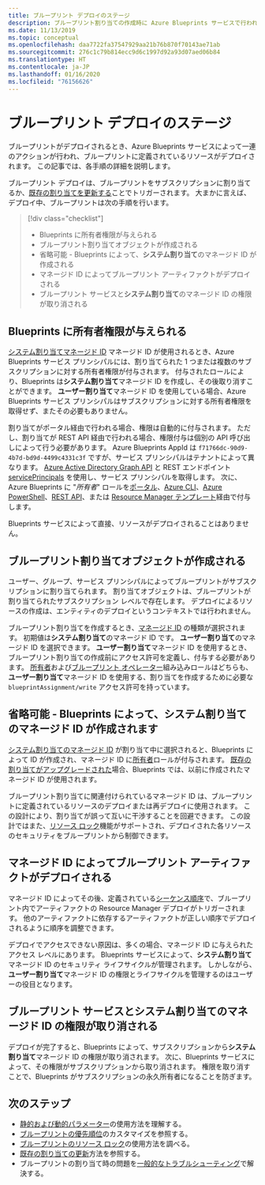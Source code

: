 ```yaml
---
title: ブループリント デプロイのステージ
description: ブループリント割り当ての作成時に Azure Blueprints サービスで行われるセキュリティとアーティファクト関連の手順について説明します。
ms.date: 11/13/2019
ms.topic: conceptual
ms.openlocfilehash: daa7722fa37547929aa21b76b870f70143ae71ab
ms.sourcegitcommit: 276c1c79b814ecc9d6c1997d92a93d07aed06b84
ms.translationtype: HT
ms.contentlocale: ja-JP
ms.lasthandoff: 01/16/2020
ms.locfileid: "76156626"
---
```

# <a name="stages-of-a-blueprint-deployment"></a>ブループリント デプロイのステージ

ブループリントがデプロイされるとき、Azure Blueprints サービスによって一連のアクションが行われ、ブループリントに定義されているリソースがデプロイされます。 この記事では、各手順の詳細を説明します。

ブループリント デプロイは、ブループリントをサブスクリプションに割り当てるか、[既存の割り当てを更新する](../how-to/update-existing-assignments.md)ことでトリガーされます。 大まかに言えば、デプロイ中、ブループリントは次の手順を行います。

> [!div class="checklist"]
> - Blueprints に所有者権限が与えられる
> - ブループリント割り当てオブジェクトが作成される
> - 省略可能 - Blueprints によって、**システム割り当て**のマネージド ID が作成される
> - マネージド ID によってブループリント アーティファクトがデプロイされる
> - ブループリント サービスと**システム割り当て**のマネージド ID の権限が取り消される

## <a name="blueprints-granted-owner-rights"></a>Blueprints に所有者権限が与えられる

[システム割り当てマネージド ID](../../../active-directory/managed-identities-azure-resources/overview.md) マネージド ID が使用されるとき、Azure Blueprints サービス プリンシパルには、割り当てられた 1 つまたは複数のサブスクリプションに対する所有者権限が付与されます。 付与されたロールにより、Blueprints は**システム割り当て**マネージド ID を作成し、その後取り消すことができます。 **ユーザー割り当て**マネージド ID を使用している場合、Azure Blueprints サービス プリンシパルはサブスクリプションに対する所有者権限を取得せず、またその必要もありません。

割り当てがポータル経由で行われる場合、権限は自動的に付与されます。 ただし、割り当てが REST API 経由で行われる場合、権限付与は個別の API 呼び出しによって行う必要があります。 Azure Blueprints AppId は `f71766dc-90d9-4b7d-bd9d-4499c4331c3f` ですが、サービス プリンシパルはテナントによって異なります。 [Azure Active Directory Graph API](../../../active-directory/develop/active-directory-graph-api.md) と REST エンドポイント [servicePrincipals](/graph/api/resources/serviceprincipal) を使用し、サービス プリンシパルを取得します。 次に、Azure Blueprints に "_所有者_" ロールを[ポータル](../../../role-based-access-control/role-assignments-portal.md)、[Azure CLI](../../../role-based-access-control/role-assignments-cli.md)、[Azure PowerShell](../../../role-based-access-control/role-assignments-powershell.md)、[REST API](../../../role-based-access-control/role-assignments-rest.md)、または [Resource Manager テンプレート](../../../role-based-access-control/role-assignments-template.md)経由で付与します。

Blueprints サービスによって直接、リソースがデプロイされることはありません。

## <a name="the-blueprint-assignment-object-is-created"></a>ブループリント割り当てオブジェクトが作成される

ユーザー、グループ、サービス プリンシパルによってブループリントがサブスクリプションに割り当てられます。 割り当てオブジェクトは、ブループリントが割り当てられたサブスクリプション レベルで存在します。 デプロイによるリソースの作成は、エンティティのデプロイというコンテキストでは行われません。

ブループリント割り当てを作成するとき、[マネージド ID](../../../active-directory/managed-identities-azure-resources/overview.md) の種類が選択されます。 初期値は**システム割り当て**のマネージド ID です。 **ユーザー割り当て**のマネージド ID を選択できます。 **ユーザー割り当て**マネージド ID を使用するとき、ブループリント割り当ての作成前にアクセス許可を定義し、付与する必要があります。 [所有者](../../../role-based-access-control/built-in-roles.md#owner)および[ブループリント オペレーター](../../../role-based-access-control/built-in-roles.md#blueprint-operator)組み込みロールはどちらも、**ユーザー割り当て**マネージド ID を使用する、割り当てを作成するために必要な `blueprintAssignment/write` アクセス許可を持っています。

## <a name="optional---blueprints-creates-system-assigned-managed-identity"></a>省略可能 - Blueprints によって、システム割り当てのマネージド ID が作成されます

[システム割り当てのマネージド ID](../../../active-directory/managed-identities-azure-resources/overview.md) が割り当て中に選択されると、Blueprints によって ID が作成され、マネージド ID に[所有者](../../../role-based-access-control/built-in-roles.md#owner)ロールが付与されます。 [既存の割り当てがアップグレードされた](../how-to/update-existing-assignments.md)場合、Blueprints では、以前に作成されたマネージド ID が使用されます。

ブループリント割り当てに関連付けられているマネージド ID は、ブループリントに定義されているリソースのデプロイまたは再デプロイに使用されます。 この設計により、割り当てが誤って互いに干渉することを回避できます。
この設計ではまた、[リソース ロック](./resource-locking.md)機能がサポートされ、デプロイされた各リソースのセキュリティをブループリントから制御できます。

## <a name="the-managed-identity-deploys-blueprint-artifacts"></a>マネージド ID によってブループリント アーティファクトがデプロイされる

マネージド ID によってその後、定義されている[シーケンス順序](./sequencing-order.md)で、ブループリント内でアーティファクトの Resource Manager デプロイがトリガーされます。 他のアーティファクトに依存するアーティファクトが正しい順序でデプロイされるように順序を調整できます。

デプロイでアクセスできない原因は、多くの場合、マネージド ID に与えられたアクセス レベルにあります。 Blueprints サービスによって、**システム割り当て**マネージド ID のセキュリティ ライフサイクルが管理されます。 しかしながら、**ユーザー割り当て**マネージド ID の権限とライフサイクルを管理するのはユーザーの役目となります。

## <a name="blueprint-service-and-system-assigned-managed-identity-rights-are-revoked"></a>ブループリント サービスとシステム割り当てのマネージド ID の権限が取り消される

デプロイが完了すると、Blueprints によって、サブスクリプションから**システム割り当て**マネージド ID の権限が取り消されます。 次に、Blueprints サービスによって、その権限がサブスクリプションから取り消されます。 権限を取り消すことで、Blueprints がサブスクリプションの永久所有者になることを防ぎます。

## <a name="next-steps"></a>次のステップ

- [静的および動的パラメーター](parameters.md)の使用方法を理解する。
- [ブループリントの優先順位](sequencing-order.md)のカスタマイズを参照する。
- [ブループリントのリソース ロック](resource-locking.md)の使用方法を調べる。
- [既存の割り当ての更新](../how-to/update-existing-assignments.md)方法を参照する。
- ブループリントの割り当て時の問題を[一般的なトラブルシューティング](../troubleshoot/general.md)で解決する。

